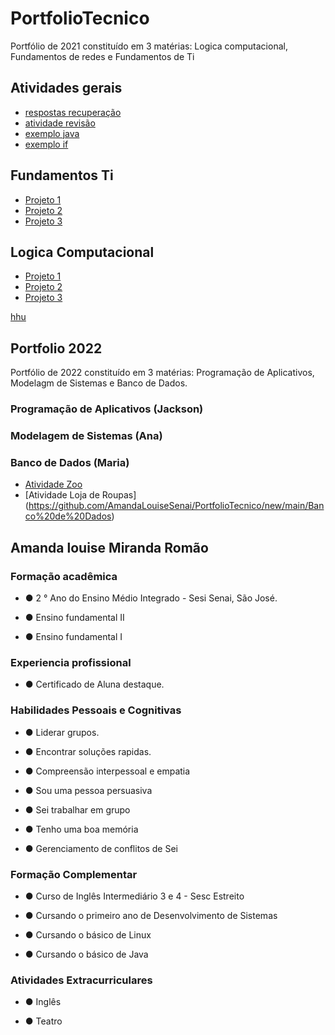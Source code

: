 # PortfolioTecnico
Portfólio de 2021 constituído em 3 matérias: Logica computacional, Fundamentos de redes e Fundamentos de Ti

## Atividades gerais
* [respostas recuperação](/prova)
* [atividade revisão](/Exemplos_sh)
* [exemplo java](/amanda_atividades/logica_computacional)
* [exemplo if](/FundamentosdeTi/exemplos/Atividade1.sh)

## Fundamentos Ti
* [Projeto 1](/FundamentosdeTi/exemplos/Atividade1.sh)
* [Projeto 2](/FundamentosdeTi/exemplos/Atividade2.sh)
* [Projeto 3](/FundamentosdeTi/exemplos/Atividade3.sh)

## Logica Computacional
* [Projeto 1](/logica_computacional/exemplo.java)
* [Projeto 2](/logica_computacional/exemplo2.java)
* [Projeto 3](/logica_computacional/exemplo3.java)

[hhu](https://github.com/AmandaLouiseSenai/PortfolioTecnico/blob/main/Banco%20de%20Dados/Atividade%20zoo.sql)

## Portfolio 2022
Portfólio de 2022 constituído em 3 matérias: Programação de Aplicativos, Modelagm de Sistemas e Banco de Dados.

### Programação de Aplicativos (Jackson)


### Modelagem de Sistemas (Ana)


### Banco de Dados (Maria)
* [Atividade Zoo](https://github.com/AmandaLouiseSenai/PortfolioTecnico/blob/main/Banco%20de%20Dados/Atividade%20zoo.sql)
* [Atividade Loja de Roupas] (https://github.com/AmandaLouiseSenai/PortfolioTecnico/new/main/Banco%20de%20Dados)

## Amanda louise Miranda Romão
### Formação acadêmica
* ● 2 ° Ano do Ensino Médio Integrado - Sesi Senai, São José.

* ● Ensino fundamental II 

* ● Ensino fundamental I
### Experiencia profissional
* ● Certificado de Aluna destaque.
### Habilidades Pessoais e Cognitivas
* ● Liderar grupos.

* ● Encontrar soluções rapidas.

* ● Compreensão interpessoal e empatia

* ● Sou uma pessoa persuasiva 

* ● Sei trabalhar em grupo

* ● Tenho uma boa memória 

* ● Gerenciamento de conflitos de Sei

### Formação Complementar 
* ● Curso de Inglês Intermediário 3 e 4 - Sesc Estreito

* ● Cursando o primeiro ano de Desenvolvimento de Sistemas

* ● Cursando o básico de Linux

* ● Cursando o básico de Java
### Atividades Extracurriculares
* ● Inglês

* ● Teatro
